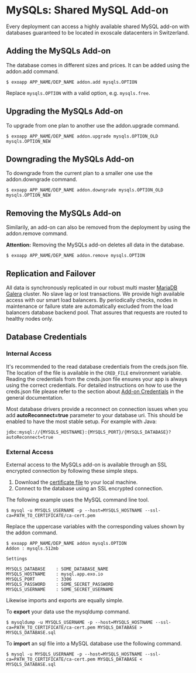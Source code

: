 # MySQLs: Shared MySQL Add-on

Every deployment can access a highly available shared MySQL add-on with
databases guaranteed to be located in exoscale datacenters in Switzerland.

## Adding the MySQLs Add-on

The database comes in different sizes and prices. It can be added using the addon.add command.

~~~
$ exoapp APP_NAME/DEP_NAME addon.add mysqls.OPTION
~~~
Replace `mysqls.OPTION` with a valid option, e.g. `mysqls.free`.

## Upgrading the MySQLs Add-on

To upgrade from one plan to another use the addon.upgrade command.

~~~
$ exoapp APP_NAME/DEP_NAME addon.upgrade mysqls.OPTION_OLD mysqls.OPTION_NEW
~~~

## Downgrading the MySQLs Add-on

To downgrade from the current plan to a smaller one use the addon.downgrade command.

~~~
$ exoapp APP_NAME/DEP_NAME addon.downgrade mysqls.OPTION_OLD mysqls.OPTION_NEW
~~~

## Removing the MySQLs Add-on

Similarily, an add-on can also be removed from the deployment by using the addon.remove command.

**Attention:** Removing the MySQLs add-on deletes all data in the database.

~~~
$ exoapp APP_NAME/DEP_NAME addon.remove mysqls.OPTION
~~~

## Replication and Failover

All data is synchronously replicated in our robust multi master 
[MariaDB](https://mariadb.org/) [Galera](http://galeracluster.com/) cluster. No slave lag or lost transactions. We provide high available access with our smart load balancers. By periodically checks, nodes in maintenance or failure state are automatically excluded from the load balancers database backend pool. That assures that requests are routed to healthy nodes only.

## Database Credentials

### Internal Access

It's recommended to the read database credentials from the creds.json file. The
location of the file is available in the `CRED_FILE` environment variable.
Reading the credentials from the creds.json file ensures your app is always
using the correct credentials. For detailed instructions on how to use the
creds.json file please refer to the section about
[Add-on Credentials](https://community.exoscale.ch/apps/Platform%20Documentation#add-ons)
in the general documentation.

Most database drivers provide a reconnect on connection issues when you add **autoReconnect=true** parameter to your database uri. This should be enabled to have the most stable setup. For example with Java:
~~~
jdbc:mysql://{MYSQLS_HOSTNAME}:{MYSQLS_PORT}/{MYSQLS_DATABASE}?autoReconnect=true
~~~


### External Access

External access to the MySQLs add-on is available through an SSL encrypted connection by following these simple steps.

 1. Download the [certificate file](https://community.exoscale.ch/static/apps/ca-cert.pem) to your local machine.
 1. Connect to the database using an SSL encrypted connection.

The following example uses the MySQL command line tool.

~~~
$ mysql -u MYSQLS_USERNAME -p --host=MYSQLS_HOSTNAME --ssl-ca=PATH_TO_CERTIFICATE/ca-cert.pem
~~~

Replace the uppercase variables with the corresponding values shown by the addon command.

~~~
$ exoapp APP_NAME/DEP_NAME addon mysqls.OPTION
Addon : mysqls.512mb

Settings

MYSQLS_DATABASE    : SOME_DATABASE_NAME
MYSQLS_HOSTNAME    : mysql.app.exo.io
MYSQLS_PORT        : 3306
MYSQLS_PASSWORD    : SOME_SECRET_PASSWORD
MYSQLS_USERNAME    : SOME_SECRET_USERNAME
~~~

Likewise imports and exports are equally simple.

To **export** your data use the mysqldump command.
~~~
$ mysqldump -u MYSQLS_USERNAME -p --host=MYSQLS_HOSTNAME --ssl-ca=PATH_TO_CERTIFICATE/ca-cert.pem MYSQLS_DATABASE > MYSQLS_DATABASE.sql
~~~

To **import** an sql file into a MySQL database use the following command.
~~~
$ mysql -u MYSQLS_USERNAME -p --host=MYSQLS_HOSTNAME --ssl-ca=PATH_TO_CERTIFICATE/ca-cert.pem MYSQLS_DATABASE < MYSQLS_DATABASE.sql
~~~
